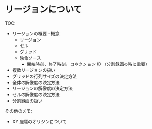 # リージョンについて

TOC:
- リージョンの概要・概念
  - リージョン
  - セル
  - グリッド
  - 映像ソース
    - 開始時刻、終了時刻、コネクション ID （分割録画の時に重要）
- 複数リージョンの扱い
- グリッドの行列サイズの決定方法
- 全体の解像度の決定方法
- リージョンの解像度の決定方法
- セルの解像度の決定方法
- 分割録画の扱い

その他のメモ:
- XY 座標のオリジンについて


